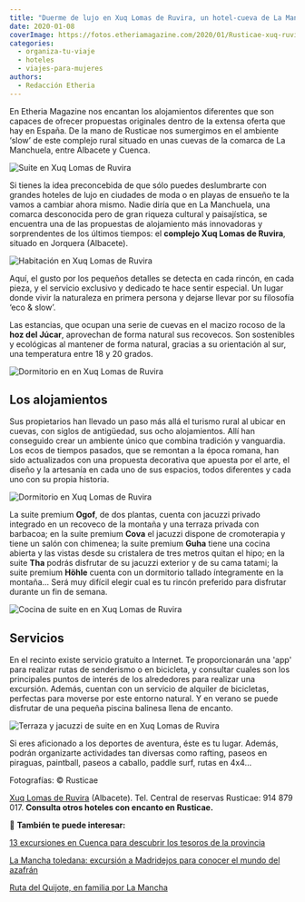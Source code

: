 ```yaml
---
title: "Duerme de lujo en Xuq Lomas de Ruvira, un hotel-cueva de La Manchuela"
date: 2020-01-08
coverImage: https://fotos.etheriamagazine.com/2020/01/Rusticae-xuq-ruvira-rincon.jpg
categories: 
  - organiza-tu-viaje
  - hoteles
  - viajes-para-mujeres
authors: 
  - Redacción Etheria
---
```


En Etheria Magazine nos encantan los alojamientos diferentes que son capaces de ofrecer 
propuestas originales dentro de la extensa oferta que hay en España. De la mano de 
Rusticae nos sumergimos en el ambiente ‘slow’ de este complejo rural situado en unas 
cuevas de la comarca de La Manchuela, entre Albacete y Cuenca. 

![Suite en Xuq Lomas de Ruvira](https://fotos.etheriamagazine.com/2020/01/rusticae-xuq-ruvira-ogof.jpg "Salón de la suite Ogof.")

Si tienes la idea preconcebida de que sólo puedes deslumbrarte con grandes hoteles de 
lujo en ciudades de moda o en playas de ensueño te la vamos a cambiar ahora mismo. Nadie 
diría que en La Manchuela, una comarca desconocida pero de gran riqueza cultural y 
paisajística, se encuentra una de las propuestas de alojamiento más innovadoras y 
sorprendentes de los últimos tiempos: el **complejo Xuq Lomas de Ruvira**, situado en 
Jorquera (Albacete). 

![Habitación en Xuq Lomas de Ruvira](https://fotos.etheriamagazine.com/2020/01/rusticae-xuq-ruvira-detalle-tha.jpg "Detalle de decoración de la suite Tha.")

Aquí, el gusto por los pequeños detalles se detecta en cada rincón, en cada pieza, y el 
servicio exclusivo y dedicado te hace sentir especial. Un lugar donde vivir la 
naturaleza en primera persona y dejarse llevar por su filosofía ‘eco & slow’. 

Las estancias, que ocupan una serie de cuevas en el macizo rocoso de la **hoz del 
Júcar**, aprovechan de forma natural sus recovecos. Son sostenibles y ecológicas al 
mantener de forma natural, gracias a su orientación al sur, una temperatura entre 18 y 
20 grados. 

![Dormitorio en  en Xuq Lomas de Ruvira](https://fotos.etheriamagazine.com/2020/01/rusticae-xuq-ruvira-dormitorio.jpg "Dormitorio de la suite Ogof.")

## Los alojamientos

Sus propietarios han llevado un paso más allá el turismo rural al ubicar en cuevas, con 
siglos de antigüedad, sus ocho alojamientos. Allí han conseguido crear un ambiente único 
que combina tradición y vanguardia. Los ecos de tiempos pasados, que se remontan a la 
época romana, han sido actualizados con una propuesta decorativa que apuesta por el 
arte, el diseño y la artesanía en cada uno de sus espacios, todos diferentes y cada uno 
con su propia historia. 

![Dormitorio en Xuq Lomas de Ruvira](https://fotos.etheriamagazine.com/2020/01/rusticae-xuq-rovira-coba.jpg "Dormitorio de la suite Coba.")

La suite premium **Ogof**, de dos plantas, cuenta con jacuzzi privado integrado en un 
recoveco de la montaña y una terraza privada con barbacoa; en la suite premium **Cova** 
el jacuzzi dispone de cromoterapia y tiene un salón con chimenea; la suite premium 
**Guha** tiene una cocina abierta y las vistas desde su cristalera de tres metros quitan 
el hipo; en la suite **Tha** podrás disfrutar de su jacuzzi exterior y de su cama 
tatami; la suite premium **Höhle** cuenta con un dormitorio tallado íntegramente en la 
montaña… Será muy difícil elegir cual es tu rincón preferido para disfrutar durante un 
fin de semana. 

![Cocina de suite en  en Xuq Lomas de Ruvira](https://fotos.etheriamagazine.com/2020/01/rusticae-xuq-ruvira-hohgle.jpg "Cocina de la suite Höhle.")

## Servicios

En el recinto existe servicio gratuito a Internet. Te proporcionarán una 'app' para 
realizar rutas de senderismo o en bicicleta, y consultar cuales son los principales 
puntos de interés de los alrededores para realizar una excursión. Además, cuentan con un 
servicio de alquiler de bicicletas, perfectas para moverse por este entorno natural. Y 
en verano se puede disfrutar de una pequeña piscina balinesa llena de encanto. 

![Terraza y jacuzzi de suite en  en Xuq Lomas de Ruvira](https://fotos.etheriamagazine.com/2020/01/rusticae-xuq-ruvira-jacuzzi-tha.jpg "Jacuzzi exterior de la suite Tha.")

Si eres aficionado a los deportes de aventura, éste es tu lugar. Además, podrán 
organizarte actividades tan diversas como rafting, paseos en piraguas, paintball, paseos 
a caballo, paddle surf, rutas en 4x4… 

Fotografías: © Rusticae 

[Xuq Lomas de Ruvira](https://www.rusticae.es/hotel/xuq-lomas-de-ruvira-10745) 
(Albacete). Tel. Central de reservas Rusticae: 914 879 017. **Consulta otros hoteles con 
encanto en Rusticae.** 

📌 **También te puede interesar:** 

[13 excursiones en Cuenca para descubrir los tesoros de la 
provincia](https://etheriamagazine.com/2020/06/04/viajes-por-espana-descubre-las-mejores-excursiones-en-la-provincia-de-cuenca/) 

[La Mancha toledana: excursión a Madridejos para conocer el mundo del 
azafrán](https://etheriamagazine.com/2021/09/29/excursion-a-madridejos-azafran-de-toledo/) 

[Ruta del Quijote, en familia por La 
Mancha](https://etheriamagazine.com/2021/01/29/ruta-del-quijote-en-familia-por-la-mancha/)
